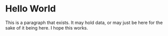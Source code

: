# Hello World

This is a paragraph that exists. It may hold data, or may just be here for the sake of it being here. I hope this works.
